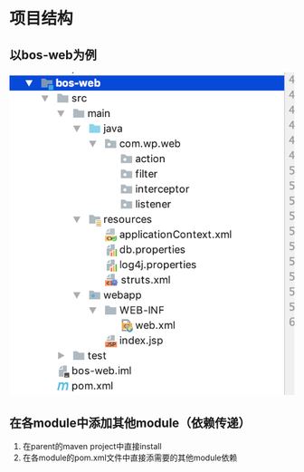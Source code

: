 # 项目结构

## 以bos-web为例

![](../../../.gitbook/assets/image%20%28216%29.png)

## 在各module中添加其他module（依赖传递）

1. 在parent的maven project中直接install
2. 在各module的pom.xml文件中直接添需要的其他module依赖

